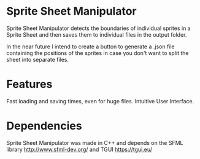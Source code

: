 # Sprite Sheet Manipulator
Sprite Sheet Manipulator detects the boundaries of individual sprites in a Sprite Sheet and then saves them to individual files in the output folder.

In the near future I intend to create a button to generate a .json file containing the positions of the sprites in case you don't want to split the sheet into separate files.

# Features
Fast loading and saving times, even for huge files.
Intuitive User Interface.

# Dependencies
Sprite Sheet Manipulator was made in C++ and depends on the SFML library http://www.sfml-dev.org/ and TGUI https://tgui.eu/
